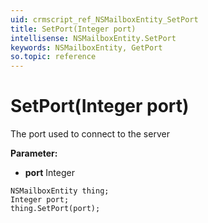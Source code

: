 ```yaml
---
uid: crmscript_ref_NSMailboxEntity_SetPort
title: SetPort(Integer port)
intellisense: NSMailboxEntity.SetPort
keywords: NSMailboxEntity, GetPort
so.topic: reference
---
```


# SetPort(Integer port)

The port used to connect to the server

**Parameter:** 
 - **port** Integer

```crmscript
NSMailboxEntity thing;
Integer port;
thing.SetPort(port);
```

